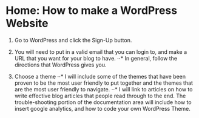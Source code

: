 Home: How to make a WordPress Website 
======

1.  Go to WordPress and click the Sign-Up button.

2. You will need to put in a valid email that you can login to, and make a URL that you want for your blog to have. 
⋅⋅* In general, follow the directions that WordPress gives you. 
3. Choose a theme
⋅⋅* I will include some of the themes that have been proven to be the most user friendly to put together and the themes that are the most user friendly to navigate. 
⋅⋅* I will link to articles on how to write effective blog articles that people read through to the end. The trouble-shooting portion of the documentation area will include how to insert google analytics, and how to code your own WordPress Theme. 



